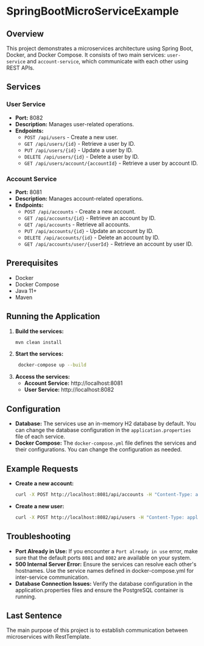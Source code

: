 # SpringBootMicroServiceExample

## Overview
This project demonstrates a microservices architecture using Spring Boot, Docker, and Docker Compose. It consists of two main services: `user-service` and `account-service`, which communicate with each other using REST APIs.

## Services
### User Service
- **Port:** 8082
- **Description:** Manages user-related operations.
- **Endpoints:**
    - `POST /api/users` - Create a new user.
    - `GET /api/users/{id}` - Retrieve a user by ID.
    - `PUT /api/users/{id}` - Update a user by ID.
    - `DELETE /api/users/{id}` - Delete a user by ID.
    - `GET /api/users/account/{accountId}` - Retrieve a user by account ID.

### Account Service
- **Port:** 8081
- **Description:** Manages account-related operations.
- **Endpoints:**
    - `POST /api/accounts` - Create a new account.
    - `GET /api/accounts/{id}` - Retrieve an account by ID.
    - `GET /api/accounts` - Retrieve all accounts.
    - `PUT /api/accounts/{id}` - Update an account by ID.
    - `DELETE /api/accounts/{id}` - Delete an account by ID.
    - `GET /api/accounts/user/{userId}` - Retrieve an account by user ID.

## Prerequisites
- Docker
- Docker Compose
- Java 11+
- Maven

## Running the Application
1. **Build the services:**
   ```sh
   mvn clean install
   

2. **Start the services:**
   ```sh
    docker-compose up --build
    ```
3. **Access the services:** 
   - **Account Service:** http://localhost:8081
   - **User Service:** http://localhost:8082

## Configuration
- **Database:** The services use an in-memory H2 database by default. You can change the database configuration in the `application.properties` file of each service.
- **Docker Compose:** The `docker-compose.yml` file defines the services and their configurations. You can change the configuration as needed.

## Example Requests
- **Create a new account:**
    ```sh
    curl -X POST http://localhost:8081/api/accounts -H "Content-Type: application/json" -d '{"userId": 1, "balance": 1000}'
    ```
- **Create a new user:**
    ```sh
    curl -X POST http://localhost:8082/api/users -H "Content-Type: application/json" -d '{"name": "John Doe", "email": "
    ```
  
## Troubleshooting
- **Port Already in Use:** If you encounter a `Port already in use` error, make sure that the default ports `8081` and `8082` are available on your system.
- **500 Internal Server Error:** Ensure the services can resolve each other's hostnames. Use the service names defined in docker-compose.yml for inter-service communication.
- **Database Connection Issues:** Verify the database configuration in the application.properties files and ensure the PostgreSQL container is running.
  

## Last Sentence
The main purpose of this project is to establish communication between microservices with RestTemplate.
```




